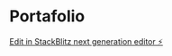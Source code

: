 # Portafolio

[Edit in StackBlitz next generation editor ⚡️](https://stackblitz.com/~/github.com/Sacol16/Portafolio)